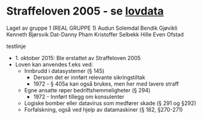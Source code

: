 # Straffeloven 2005 - se [lovdata](https://lovdata.no/dokument/NL/lov/2005-05-20-28)

Laget av gruppe 1 (REAL GRUPPE 1)
Audun Solemdal
Bendik Gjøvikli
Kenneth Bjørsvik
Dat-Danny Pham
Kristoffer Selbekk Hille
Even Ofstad

testlinje


* 1\. oktober 2015: Ble erstattet av Straffeloven 2005
* Loven kan anvendes f.eks ved:
  * Innbrudd i datasystemer (§ 145)
    * Dersom det er innført relevante sikringstiltak
    * 1972 - § 405a kan også brukes, men her med lavere straff
  * Egne ansatte røper bedriftshemmeligheter (§ 294)
    * 1972 - Innført tillegg om konsulenter
  * Logiske bomber eller datavirus som medfører skade (§ 291 og §292)
  * Forfalskning, også ved hjelp av datamaskiner (§ 182, §270-271)
